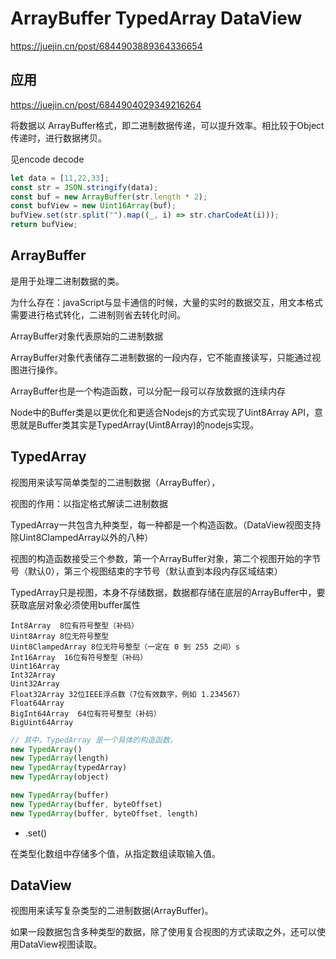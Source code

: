# ArrayBuffer TypedArray DataView

<https://juejin.cn/post/6844903889364336654>

## 应用

<https://juejin.cn/post/6844904029349216264>

将数据以 ArrayBuffer格式，即二进制数据传递，可以提升效率。相比较于Object传递时，进行数据拷贝。

见encode decode

```js
let data = [11,22,33];
const str = JSON.stringify(data);
const buf = new ArrayBuffer(str.length * 2);
const bufView = new Uint16Array(buf);
bufView.set(str.split("").map((_, i) => str.charCodeAt(i)));
return bufView;
```

## ArrayBuffer

是用于处理二进制数据的类。

为什么存在：javaScript与显卡通信的时候，大量的实时的数据交互，用文本格式需要进行格式转化，二进制则省去转化时间。

ArrayBuffer对象代表原始的二进制数据

ArrayBuffer对象代表储存二进制数据的一段内存，它不能直接读写，只能通过视图进行操作。

ArrayBuffer也是一个构造函数，可以分配一段可以存放数据的连续内存

Node中的Buffer类是以更优化和更适合Nodejs的方式实现了Uint8Array API，意思就是Buffer类其实是TypedArray(Uint8Array)的nodejs实现。

## TypedArray

视图用来读写简单类型的二进制数据（ArrayBuffer），

视图的作用：以指定格式解读二进制数据

TypedArray一共包含九种类型，每一种都是一个构造函数。（DataView视图支持除Uint8ClampedArray以外的八种）

视图的构造函数接受三个参数，第一个ArrayBuffer对象，第二个视图开始的字节号（默认0），第三个视图结束的字节号（默认直到本段内存区域结束）

TypedArray只是视图，本身不存储数据，数据都存储在底层的ArrayBuffer中，要获取底层对象必须使用buffer属性

```
Int8Array  8位有符号整型（补码）
Uint8Array 8位无符号整型
Uint8ClampedArray 8位无符号整型（一定在 0 到 255 之间）s
Int16Array  16位有符号整型（补码）
Uint16Array
Int32Array
Uint32Array
Float32Array 32位IEEE浮点数（7位有效数字，例如 1.234567）
Float64Array 
BigInt64Array  64位有符号整型（补码）
BigUint64Array
```

```js
// 其中，TypedArray 是一个具体的构造函数。
new TypedArray()
new TypedArray(length)
new TypedArray(typedArray)
new TypedArray(object)

new TypedArray(buffer)
new TypedArray(buffer, byteOffset)
new TypedArray(buffer, byteOffset, length)
```

- .set()

在类型化数组中存储多个值，从指定数组读取输入值。

## DataView

视图用来读写复杂类型的二进制数据(ArrayBuffer)。

如果一段数据包含多种类型的数据，除了使用复合视图的方式读取之外，还可以使用DataView视图读取。
